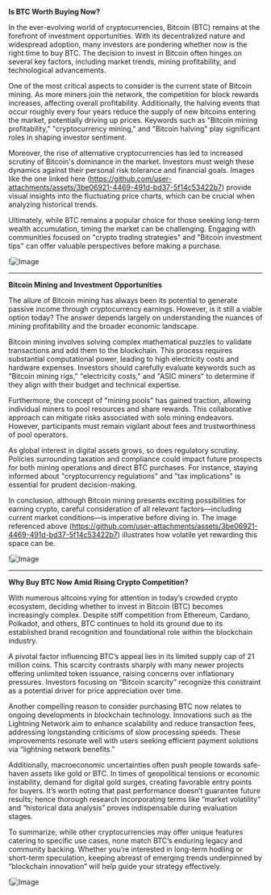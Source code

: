 **Is BTC Worth Buying Now?**

In the ever-evolving world of cryptocurrencies, Bitcoin (BTC) remains at the forefront of investment opportunities. With its decentralized nature and widespread adoption, many investors are pondering whether now is the right time to buy BTC. The decision to invest in Bitcoin often hinges on several key factors, including market trends, mining profitability, and technological advancements.

One of the most critical aspects to consider is the current state of Bitcoin mining. As more miners join the network, the competition for block rewards increases, affecting overall profitability. Additionally, the halving events that occur roughly every four years reduce the supply of new bitcoins entering the market, potentially driving up prices. Keywords such as "Bitcoin mining profitability," "cryptocurrency mining," and "Bitcoin halving" play significant roles in shaping investor sentiment.

Moreover, the rise of alternative cryptocurrencies has led to increased scrutiny of Bitcoin's dominance in the market. Investors must weigh these dynamics against their personal risk tolerance and financial goals. Images like the one linked here (https://github.com/user-attachments/assets/3be06921-4469-491d-bd37-5f14c53422b7) provide visual insights into the fluctuating price charts, which can be crucial when analyzing historical trends.

Ultimately, while BTC remains a popular choice for those seeking long-term wealth accumulation, timing the market can be challenging. Engaging with communities focused on "crypto trading strategies" and "Bitcoin investment tips" can offer valuable perspectives before making a purchase.

!![Image](https://github.com/user-attachments/assets/3be06921-4469-491d-bd37-5f14c53422b7)

---

**Bitcoin Mining and Investment Opportunities**

The allure of Bitcoin mining has always been its potential to generate passive income through cryptocurrency earnings. However, is it still a viable option today? The answer depends largely on understanding the nuances of mining profitability and the broader economic landscape.

Bitcoin mining involves solving complex mathematical puzzles to validate transactions and add them to the blockchain. This process requires substantial computational power, leading to high electricity costs and hardware expenses. Investors should carefully evaluate keywords such as "Bitcoin mining rigs," "electricity costs," and "ASIC miners" to determine if they align with their budget and technical expertise.

Furthermore, the concept of "mining pools" has gained traction, allowing individual miners to pool resources and share rewards. This collaborative approach can mitigate risks associated with solo mining endeavors. However, participants must remain vigilant about fees and trustworthiness of pool operators.

As global interest in digital assets grows, so does regulatory scrutiny. Policies surrounding taxation and compliance could impact future prospects for both mining operations and direct BTC purchases. For instance, staying informed about "cryptocurrency regulations" and "tax implications" is essential for prudent decision-making.

In conclusion, although Bitcoin mining presents exciting possibilities for earning crypto, careful consideration of all relevant factors—including current market conditions—is imperative before diving in. The image referenced above (https://github.com/user-attachments/assets/3be06921-4469-491d-bd37-5f14c53422b7) illustrates how volatile yet rewarding this space can be.

!![Image](https://github.com/user-attachments/assets/3be06921-4469-491d-bd37-5f14c53422b7)

--- 

**Why Buy BTC Now Amid Rising Crypto Competition?**

With numerous altcoins vying for attention in today’s crowded crypto ecosystem, deciding whether to invest in Bitcoin (BTC) becomes increasingly complex. Despite stiff competition from Ethereum, Cardano, Polkadot, and others, BTC continues to hold its ground due to its established brand recognition and foundational role within the blockchain industry.

A pivotal factor influencing BTC’s appeal lies in its limited supply cap of 21 million coins. This scarcity contrasts sharply with many newer projects offering unlimited token issuance, raising concerns over inflationary pressures. Investors focusing on “Bitcoin scarcity” recognize this constraint as a potential driver for price appreciation over time.

Another compelling reason to consider purchasing BTC now relates to ongoing developments in blockchain technology. Innovations such as the Lightning Network aim to enhance scalability and reduce transaction fees, addressing longstanding criticisms of slow processing speeds. These improvements resonate well with users seeking efficient payment solutions via “lightning network benefits.”

Additionally, macroeconomic uncertainties often push people towards safe-haven assets like gold or BTC. In times of geopolitical tensions or economic instability, demand for digital gold surges, creating favorable entry points for buyers. It’s worth noting that past performance doesn’t guarantee future results; hence thorough research incorporating terms like “market volatility” and “historical data analysis” proves indispensable during evaluation stages.

To summarize, while other cryptocurrencies may offer unique features catering to specific use cases, none match BTC’s enduring legacy and community backing. Whether you’re interested in long-term hodling or short-term speculation, keeping abreast of emerging trends underpinned by “blockchain innovation” will help guide your strategy effectively.

!![Image](https://github.com/user-attachments/assets/3be06921-4469-491d-bd37-5f14c53422b7)